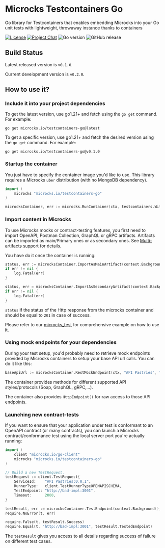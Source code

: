 # Microcks Testcontainers Go

Go library for Testcontainers that enables embedding Microcks into your Go unit tests with lightweight, throwaway instance thanks to containers

[![License](https://img.shields.io/github/license/microcks/microcks-testcontainers-java?style=for-the-badge&logo=apache)](https://www.apache.org/licenses/LICENSE-2.0)
[![Project Chat](https://img.shields.io/badge/chat-on_zulip-pink.svg?color=ff69b4&style=for-the-badge&logo=zulip)](https://microcksio.zulipchat.com/)
![Go version](https://img.shields.io/github/go-mod/go-version/microcks/microcks-testcontainers-go?style=for-the-badge&logo=go)
![GitHub release](https://img.shields.io/github/downloads-pre/microcks/microcks-testcontainers-go/latest/total?style=for-the-badge)

## Build Status

Latest released version is `v0.1.0`.

Current development version is `v0.2.0`.

## How to use it?

### Include it into your project dependencies

To get the latest version, use go1.21+ and fetch using the `go get` command. For example:

```
go get microcks.io/testcontainers-go@latest
```

To get a specific version, use go1.21+ and fetch the desired version using the `go get` command. For example:

```
go get microcks.io/testcontainers-go@v0.1.0
```

### Startup the container

You just have to specify the container image you'd like to use. This library requires a Microcks `uber` distribution (with no MongoDB dependency).

```go
import (
    microcks "microcks.io/testcontainers-go"
)

microcksContainer, err := microcks.RunContainer(ctx, testcontainers.WithImage("quay.io/microcks/microcks-uber:nightly"))
```

### Import content in Microcks

To use Microcks mocks or contract-testing features, you first need to import OpenAPI, Postman Collection, GraphQL or gRPC artifacts. 
Artifacts can be imported as main/Primary ones or as secondary ones. See [Multi-artifacts support](https://microcks.io/documentation/using/importers/#multi-artifacts-support) for details.

You have do it once the container is running:

```go
status, err := microcksContainer.ImportAsMainArtifact(context.Background(), "testdata/apipastries-openapi.yaml")
if err != nil {
    log.Fatal(err)
}

status, err = microcksContainer.ImportAsSecondaryArtifact(context.Background(), "testdata/apipastries-postman-collection.json")
if err != nil {
    log.Fatal(err)
}
```

`status` if the status of the Http response from the microcks container and should be equal to `201` in case of success.

Please refer to our [microcks_test](https://github.com/microcks/microcks-testcontainers-go/blob/microcks_test.go) for comprehensive example on how to use it.

### Using mock endpoints for your dependencies

During your test setup, you'd probably need to retrieve mock endpoints provided by Microcks containers to 
setup your base API url calls. You can do it like this:

```go
baseApiUrl := microcksContainer.RestMockEndpoint(ctx, "API Pastries", "0.0.1")
```

The container provides methods for different supported API styles/protocols (Soap, GraphQL, gRPC,...).

The container also provides `HttpEndpoint()` for raw access to those API endpoints.

### Launching new contract-tests

If you want to ensure that your application under test is conformant to an OpenAPI contract (or many contracts),
you can launch a Microcks contract/conformance test using the local server port you're actually running:

```go
import (
    client "microcks.io/go-client"
    microcks "microcks.io/testcontainers-go"
)

// Build a new TestRequest.
testRequest := client.TestRequest{
    ServiceId:    "API Pastries:0.0.1",
    RunnerType:   client.TestRunnerTypeOPENAPISCHEMA,
    TestEndpoint: "http://bad-impl:3001",
    Timeout:      2000,
}

testResult, err := microcksContainer.TestEndpoint(context.Background(), &testRequest)
require.NoError(t, err)

require.False(t, testResult.Success)
require.Equal(t, "http://bad-impl:3001", testResult.TestedEndpoint)
```

The `testResult` gives you access to all details regarding success of failure on different test cases.